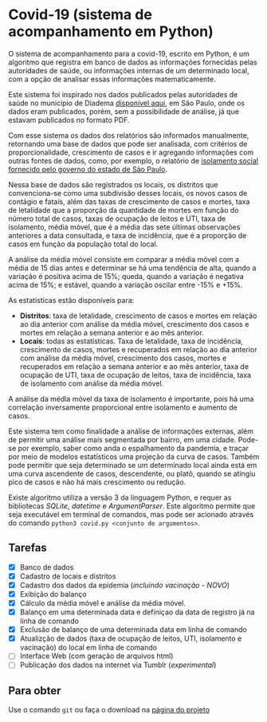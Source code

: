 # Covid-19 (sistema de acompanhamento em Python)
O sistema de acompanhamento para a covid-19, escrito em Python, é um algoritmo que registra em banco de dados as informações fornecidas pelas autoridades de saúde, ou informações internas de um determinado local, com a opção de analisar essas informações matematicamente.

Este sistema foi inspirado nos dados publicados pelas autoridades de saúde no município de Diadema [disponível aqui](http://www.diadema.sp.gov.br/ss-informacoes-em-saude/25304-boletins), em São Paulo, onde os dados eram publicados, porém, sem a possibilidade de análise, já que estavam publicados no formato PDF.

Com esse sistema os dados dos relatórios são informados manualmente, retornando uma base de dados que pode ser analisada, com critérios de proporcionalidade, crescimento de casos e ir agregando informações com outras fontes de dados, como, por exemplo, o relatório de [isolamento social fornecido pelo governo do estado de São Paulo](https://www.saopaulo.sp.gov.br/coronavirus/isolamento/).

Nessa base de dados são registrados os locais, os distritos que convenciona-se como uma subdivisão desses locais, os novos casos de contágio e fatais, além das taxas de crescimento de casos e mortes, taxa de letalidade que a proporção da quantidade de mortes em função do número total de casos, taxas de ocupação de leitos e UTI, taxa de isolamento, média móvel, que é a média das sete últimas observações anteriores a data consultada, e taxa de incidência, que é a proporção de casos em função da população total do local.

A análise da média móvel consiste em comparar a média móvel com a média de 15 dias antes e determinar se há uma tendência de alta, quando a variação é positiva acima de 15%; queda, quando a variação é negativa acima de 15%; e estável, quando a variação oscilar entre -15% e +15%.

As estatísticas estão disponíveis para:

- **Distritos**: taxa de letalidade, crescimento de casos e mortes em relação ao dia anterior com análise da média móvel, crescimento dos casos e mortes em relação a semana anterior e ao mês anterior.
- **Locais**: todas as estatísticas. Taxa de letalidade, taxa de incidência, crescimento de casos, mortes e recuperados em relação ao dia anterior com análise da média móvel, crescimento dos casos, mortes e recuperados em relação a semana anterior e ao mês anterior, taxa de ocupação de UTI, taxa de ocupação de leitos, taxa de incidência, taxa de isolamento com análise da média móvel.

A análise da média móvel da taxa de isolamento é importante, pois há uma correlação inversamente proporcional entre isolamento e aumento de casos.

Este sistema tem como finalidade a análise de informações externas, além de permitir uma análise mais segmentada por bairro, em uma cidade. Pode-se por exemplo, saber como anda o espalhamento da pandemia, e traçar por meio de modelos estatísticos uma projeção da curva de casos. Também pode permitir que seja determinado se um determinado local ainda está em uma curva ascendente de casos, descendente, ou platô, quando se atingiu pico de casos e não há mais crescimento ou redução.

Existe algoritmo utiliza a versão 3 da linguagem Python, e requer as bibliotecas _SQLite_, _datetime_ e _ArgumentParser_. Este algoritmo permite que seja executável em terminal de comandos, mas pode ser acionado através do comando `python3 covid.py <conjunto de argumentos>`.

## Tarefas

- [x] Banco de dados
- [x] Cadastro de locais e distritos
- [x] Cadastro dos dados da epidemia (_incluindo vacinação - NOVO_)
- [X] Exibição do balanço
- [X] Cálculo da média móvel e análise da média móvel.
- [X] Balanço em uma determinada data e definiçao da data de registro já na linha de comando
- [X] Exclusão de balanço de uma determinada data em linha de comando
- [X] Atualizção de dados (taxa de ocupação de leitos, UTI, isolamento e vacinação) do local em linha de comando
- [ ] Interface Web (com geração de arquivos html)
- [ ] Publicação dos dados na internet via Tumblr (_experimental_)

## Para obter 

Use o comando `git` ou faça o download na [página do projeto](https://github.com/kazzttor/covid19-python)
